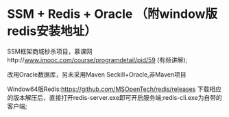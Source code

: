 # SSM + Redis + Oracle （附window版redis安装地址）
SSM框架商城秒杀项目，慕课网http://www.imooc.com/course/programdetail/pid/59
(有频讲解);

改用Oracle数据库，另未采用Maven
Seckill+Oracle,非Maven项目

Window64版Redis:https://github.com/MSOpenTech/redis/releases
下载相应的版本解压后，直接打开redis-server.exe即可开启服务端;redis-cli.exe为自带的客户端;
